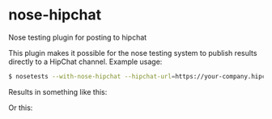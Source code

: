 # nose-hipchat
Nose testing plugin for posting to hipchat

This plugin makes it possible for the nose testing system to publish results directly to a HipChat channel.
Example usage:

```bash
$ nosetests --with-nose-hipchat --hipchat-url=https://your-company.hipchat.com/v2/room/12345/notification?auth_token=ABC123 --hipchat-epilogue="Thanks for your time. See test logs in `hostname`:/tmp/noselogs.log for more detail" intentional_failures >> /tmp/noselogs.log 2>&1
```

Results in something like this:

Or this:
